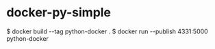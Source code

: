 # docker-py-simple

$ docker build --tag python-docker .
$ docker run --publish 4331:5000 python-docker 
